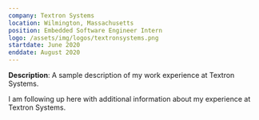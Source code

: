 ```yaml
---
company: Textron Systems
location: Wilmington, Massachusetts
position: Embedded Software Engineer Intern
logo: /assets/img/logos/textronsystems.png
startdate: June 2020
enddate: August 2020
---
```

**Description**: A sample description of my work experience at Textron Systems.

I am following up here with additional information about my experience at Textron Systems. 
